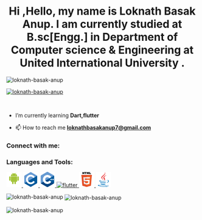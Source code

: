 <h1 align="center">Hi ,Hello, my name is Loknath Basak Anup. I am currently studied at B.sc[Engg.] in Department of Computer science & Engineering  at United International University . </h1>
<p align="left"> <img src="https://komarev.com/ghpvc/?username=loknath-basak-anup&label=Profile%20views&color=0e75b6&style=flat" alt="loknath-basak-anup" /> </p>

<p align="left"> <a href="https://github.com/ryo-ma/github-profile-trophy"><img src="https://github-profile-trophy.vercel.app/?username=loknath-basak-anup" alt="loknath-basak-anup" /></a> </p>

<p align="left"> <a href="https://twitter.com/" target="blank"><img src="https://img.shields.io/twitter/follow/?logo=twitter&style=for-the-badge" alt="" /></a> </p>

-  I’m currently learning **Dart,flutter**

- 📫 How to reach me **loknathbasakanup7@gmail.com**

<h3 align="left">Connect with me:</h3>
<p align="left">
</p>

<h3 align="left">Languages and Tools:</h3>
<p align="left"> <a href="https://developer.android.com" target="_blank" rel="noreferrer"> <img src="https://raw.githubusercontent.com/devicons/devicon/master/icons/android/android-original-wordmark.svg" alt="android" width="40" height="40"/> </a> <a href="https://www.cprogramming.com/" target="_blank" rel="noreferrer"> <img src="https://raw.githubusercontent.com/devicons/devicon/master/icons/c/c-original.svg" alt="c" width="40" height="40"/> </a> <a href="https://www.w3schools.com/cpp/" target="_blank" rel="noreferrer"> <img src="https://raw.githubusercontent.com/devicons/devicon/master/icons/cplusplus/cplusplus-original.svg" alt="cplusplus" width="40" height="40"/> </a> <a href="https://flutter.dev" target="_blank" rel="noreferrer"> <img src="https://www.vectorlogo.zone/logos/flutterio/flutterio-icon.svg" alt="flutter" width="40" height="40"/> </a> <a href="https://www.w3.org/html/" target="_blank" rel="noreferrer"> <img src="https://raw.githubusercontent.com/devicons/devicon/master/icons/html5/html5-original-wordmark.svg" alt="html5" width="40" height="40"/> </a> <a href="https://www.java.com" target="_blank" rel="noreferrer"> <img src="https://raw.githubusercontent.com/devicons/devicon/master/icons/java/java-original.svg" alt="java" width="40" height="40"/> </a> </p>

<p><img align="left" src="https://github-readme-stats.vercel.app/api/top-langs?username=loknath-basak-anup&show_icons=true&locale=en&layout=compact" alt="loknath-basak-anup" /></p>

<p>&nbsp;<img align="center" src="https://github-readme-stats.vercel.app/api?username=loknath-basak-anup&show_icons=true&locale=en" alt="loknath-basak-anup" /></p>

<p><img align="center" src="https://github-readme-streak-stats.herokuapp.com/?user=loknath-basak-anup&" alt="loknath-basak-anup" /></p>
